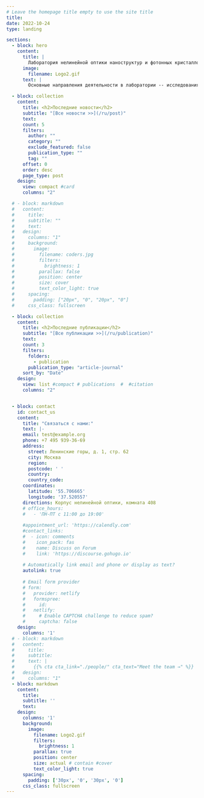 ```yaml
---
# Leave the homepage title empty to use the site title
title:
date: 2022-10-24
type: landing

sections:
  - block: hero
    content:
      title: |
        Лаборатория нелинейной оптики наноструктур и фотонных кристаллов
      image:
        filename: Logo2.gif
      text: |
        Основные направления деятельности в лаборатории -- исследования нелинейных и магнитных эффектов в микроструктурах, исследования эффектов в метаматериалах и фотонных кристаллах, а также изготовление микроструктур методом двухфотонной лазерной литографии.

  - block: collection
    content:
      title: <h2>Последние новости</h2>
      subtitle: "[Все новости >>](/ru/post)"
      text:
      count: 5
      filters:
        author: ""
        category: ""
        exclude_featured: false
        publication_type: ""
        tag: ""
      offset: 0
      order: desc
      page_type: post
    design:
      view: compact #card
      columns: "2"

  # - block: markdown
  #   content:
  #     title:
  #     subtitle: ""
  #     text:
  #   design:
  #     columns: "1"
  #     background:
  #       image:
  #         filename: coders.jpg
  #         filters:
  #           brightness: 1
  #         parallax: false
  #         position: center
  #         size: cover
  #         text_color_light: true
  #     spacing:
  #       padding: ["20px", "0", "20px", "0"]
  #     css_class: fullscreen

  - block: collection
    content:
      title: <h2>Последние публикации</h2>
      subtitle: "[Все публикации >>](/ru/publication)"
      text:
      count: 3
      filters:
        folders:
          - publication
        publication_type: "article-journal"
      sort_by: "Date"
    design:
      view: list #compact # publications  #  #citation
      columns: "2"


  - block: contact
    id: contact_us
    content:
      title: "Связаться с нами:"
      text: |-
      email: test@example.org
      phone: +7 495 939-36-69
      address:
        street: Ленинские горы, д. 1, стр. 62
        city: Москва
        region: 
        postcode: ' '
        country: 
        country_code: 
      coordinates:
        latitude: '55.706665'
        longitude: '37.520557'
      directions: Корпус нелинейной оптики, комната 408
      # office_hours:
      #   - 'ПН-ПТ с 11:00 до 19:00'
        
      #appointment_url: 'https://calendly.com'
      #contact_links:
      #  - icon: comments
      #    icon_pack: fas
      #    name: Discuss on Forum
      #    link: 'https://discourse.gohugo.io'
    
      # Automatically link email and phone or display as text?
      autolink: true
    
      # Email form provider
      # form:
      #   provider: netlify
      #   formspree:
      #     id:
      #   netlify:
      #     # Enable CAPTCHA challenge to reduce spam?
      #     captcha: false
    design:
      columns: '1'
  # - block: markdown
  #   content:
  #     title:
  #     subtitle:
  #     text: |
  #       {{% cta cta_link="./people/" cta_text="Meet the team →" %}}
  #   design:
  #     columns: "1"
  - block: markdown
    content:
      title:
      subtitle: ''
      text:
    design:
      columns: '1'
      background:
        image: 
          filename: Logo2.gif
          filters:
            brightness: 1
          parallax: true
          position: center
          size: actual # contain #cover
          text_color_light: true
      spacing:
        padding: ['30px', '0', '30px', '0']
      css_class: fullscreen
---
```


